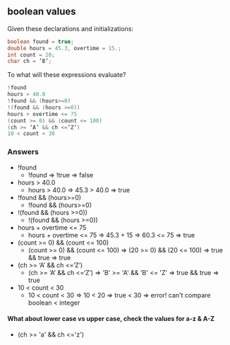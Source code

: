 ## boolean values
Given these declarations and initializations:
```java
boolean found = true;
double hours = 45.3, overtime = 15.;
int count = 20;
char ch = ‘B’;
```
To what will these expressions evaluate?
```java
!found
hours > 40.0
!found && (hours>=0)
!(found && (hours >=0))
hours + overtime <= 75 
(count >= 0) && (count <= 100)
(ch >= ‘A’ && ch <=‘Z’)
10 < count < 30
```
### Answers

* !found              
    * !found => !true => false
* hours > 40.0
    * hours > 40.0 => 45.3 > 40.0 => true
* !found && (hours>=0)
    * !found && (hours>=0)
* !(found && (hours >=0))
    * !(found && (hours >=0))
* hours + overtime <= 75 
    * hours + overtime <= 75 => 45.3 + 15 => 60.3 <= 75 => true
* (count >= 0) && (count <= 100)
    * (count >= 0) && (count <= 100) => (20 >= 0) && (20 <= 100) => true && true => true
* (ch >= ‘A’ && ch <=‘Z’)
    * (ch >= ‘A’ && ch <=‘Z’) => 'B' >= 'A' && 'B' <= 'Z' => true && true => true
* 10 < count < 30
    * 10 < count < 30 => 10 < 20 =>  true < 30 =>  error! can't compare boolean < integer
#### What about lower case vs upper case, check the values for a-z & A-Z
* (ch >= 'a' && ch <='z')
    
